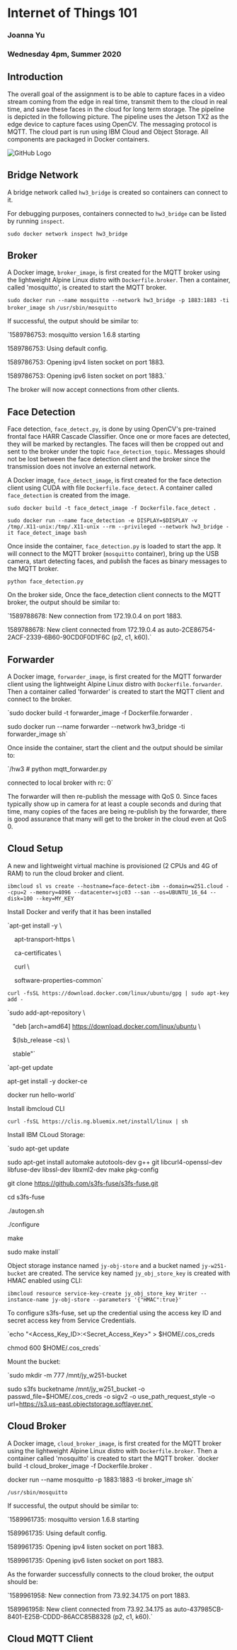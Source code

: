 # Internet of Things 101
### Joanna Yu
### Wednesday 4pm, Summer 2020

## Introduction
The overall goal of the assignment is to be able to capture faces in a video stream coming from the edge in real time, transmit them to the cloud in real time, and save these faces in the cloud for long term storage. The pipeline is depicted in the following picture. The pipeline uses the Jetson TX2 as the edge device to capture faces using OpenCV. The messaging protocol is MQTT. The cloud part is run using IBM Cloud and Object Storage. All components are packaged in Docker containers.

![GitHub Logo](/hw03.png)

## Bridge Network
A bridge network called `hw3_bridge` is created so containers can connect to it.

For debugging purposes, containers connected to `hw3_bridge` can be listed by running `inspect`.

`sudo docker network inspect hw3_bridge`

## Broker
A Docker image, `broker_image`, is first created for the MQTT broker using the lightweight Alpine Linux distro with `Dockerfile.broker`. Then a container, called 'mosquitto', is created to start the MQTT broker. 

`sudo docker run --name mosquitto --network hw3_bridge -p 1883:1883 -ti broker_image sh`
`/usr/sbin/mosquitto`

If successful, the output should be similar to:

`1589786753: mosquitto version 1.6.8 starting

1589786753: Using default config.

1589786753: Opening ipv4 listen socket on port 1883.

1589786753: Opening ipv6 listen socket on port 1883.`

The broker will now accept connections from other clients. 

## Face Detection 
Face detection, `face_detect.py`, is done by using OpenCV's pre-trained frontal face HARR Cascade Classifier. Once one or more faces are detected, they will be marked by rectangles. The faces will then be cropped out and sent to the broker under the topic `face_detection_topic`. Messages should not be lost between the face detection client and the broker since the transmission does not involve an external network.  
   
A Docker image, `face_detect_image`, is first created for the face detection client using CUDA with file `Dockerfile.face_detect`. A container called `face_detection` is created from the image.

`sudo docker build -t face_detect_image -f Dockerfile.face_detect .`

`sudo docker run --name face_detection -e DISPLAY=$DISPLAY -v /tmp/.X11-unix:/tmp/.X11-unix --rm --privileged --network hw3_bridge -it face_detect_image bash`

Once inside the container, `face_detection.py` is loaded to start the app. It will connect to the MQTT broker (`mosquitto` container), bring up the USB camera, start detecting faces, and publish the faces as binary messages to the MQTT broker. 

`python face_detection.py`


On the broker side, Once the face_detection client connects to the MQTT broker, the output should be similar to:

`1589788678: New connection from 172.19.0.4 on port 1883.

1589788678: New client connected from 172.19.0.4 as auto-2CE86754-2ACF-2339-6B60-90CD0F0D1F6C (p2, c1, k60).`


## Forwarder
A Docker image, `forwarder_image`, is first created for the MQTT forwarder client using the lightweight Alpine Linux distro with `Dockerfile.forwarder`. Then a container called 'forwarder' is created to start the MQTT client and connect to the broker.

`sudo docker build -t forwarder_image -f Dockerfile.forwarder .

sudo docker run --name forwarder --network hw3_bridge -ti forwarder_image sh`

Once inside the container, start the client and the output should be similar to:

`/hw3 # python mqtt_forwarder.py 

connected to local broker with rc: 0`

The forwarder will then re-publish the message with QoS 0. Since faces typically show up in camera for at least a couple seconds and during that time, many copies of the faces are being re-publish by the forwarder, there is good assurance that many  will get to the broker in the cloud even at QoS 0.

## Cloud Setup

A new and lightweight virtual machine is provisioned (2 CPUs and 4G of RAM) to run the cloud broker and client.

`ibmcloud sl vs create --hostname=face-detect-ibm --domain=w251.cloud --cpu=2 --memory=4096 --datacenter=sjc03 --san --os=UBUNTU_16_64 --disk=100 --key=MY_KEY`

Install Docker and verify that it has been installed

`apt-get install -y \

    apt-transport-https \

    ca-certificates \

    curl \

    software-properties-common`
	
`curl -fsSL https://download.docker.com/linux/ubuntu/gpg | sudo apt-key add -`

`sudo add-apt-repository \

   "deb [arch=amd64] https://download.docker.com/linux/ubuntu \

   $(lsb_release -cs) \

   stable"`

`apt-get update

apt-get install -y docker-ce

docker run hello-world`


Install ibmcloud CLI

`curl -fsSL https://clis.ng.bluemix.net/install/linux | sh`

Install IBM CLoud Storage:

`sudo apt-get update

sudo apt-get install automake autotools-dev g++ git libcurl4-openssl-dev libfuse-dev libssl-dev libxml2-dev make pkg-config

git clone https://github.com/s3fs-fuse/s3fs-fuse.git

cd s3fs-fuse

./autogen.sh

./configure

make

sudo make install`

Object storage instance named `jy-obj-store` and a bucket named `jy-w251-bucket` are created. The service key named `jy_obj_store_key` is created with HMAC enabled using CLI:

`ibmcloud resource service-key-create jy_obj_store_key Writer --instance-name jy-obj-store --parameters '{"HMAC":true}'`

To configure s3fs-fuse, set up the credential using the access key ID and secret access key from Service Credentials.

`echo "<Access_Key_ID>:<Secret_Access_Key>" > $HOME/.cos_creds

chmod 600 $HOME/.cos_creds`

Mount the bucket:

`sudo mkdir -m 777 /mnt/jy_w251-bucket

sudo s3fs bucketname /mnt/jy_w251_bucket -o passwd_file=$HOME/.cos_creds -o sigv2 -o use_path_request_style -o url=https://s3.us-east.objectstorage.softlayer.net`

## Cloud Broker
A Docker image, `cloud_broker_image`, is first created for the MQTT broker using the lightweight Alpine Linux distro with `Dockerfile.broker`. Then a container called 'mosquitto' is created to start the MQTT broker.
`docker build -t cloud_broker_image -f Dockerfile.broker .

docker run --name mosquitto -p 1883:1883 -ti broker_image sh`

`/usr/sbin/mosquitto`

If successful, the output should be similar to:

`1589961735: mosquitto version 1.6.8 starting

1589961735: Using default config.

1589961735: Opening ipv4 listen socket on port 1883.

1589961735: Opening ipv6 listen socket on port 1883.

As the forwarder successfully connects to the cloud broker, the output should be:

`1589961958: New connection from 73.92.34.175 on port 1883.

1589961958: New client connected from 73.92.34.175 as auto-437985CB-8401-E25B-CDDD-86ACC85B8328 (p2, c1, k60).`

## Cloud MQTT Client


